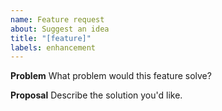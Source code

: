 ```yaml
---
name: Feature request
about: Suggest an idea
title: "[feature]"
labels: enhancement
---
```


**Problem**
What problem would this feature solve?

**Proposal**
Describe the solution you'd like.
